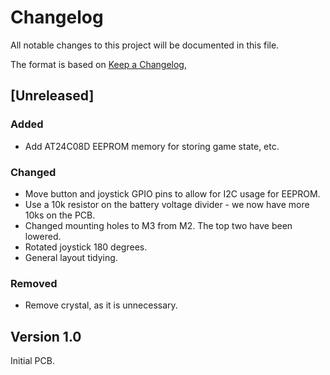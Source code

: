 # Changelog
All notable changes to this project will be documented in this file.

The format is based on [Keep a Changelog](https://keepachangelog.com/en/1.0.0/),

## [Unreleased]

### Added

- Add AT24C08D EEPROM memory for storing game state, etc.

### Changed

- Move button and joystick GPIO pins to allow for I2C usage for EEPROM.
- Use a 10k resistor on the battery voltage divider - we now have more 10ks on the PCB.
- Changed mounting holes to M3 from M2. The top two have been lowered.
- Rotated joystick 180 degrees.
- General layout tidying.

### Removed

- Remove crystal, as it is unnecessary.

## Version 1.0

Initial PCB.